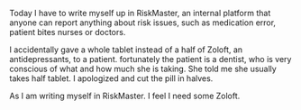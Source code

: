 Today I have to write myself up in RiskMaster, an internal platform that anyone can report anything about risk issues, such as medication error, patient bites nurses or doctors. 

I accidentally gave a whole tablet instead of a half of Zoloft, an antidepressants, to a patient. fortunately the patient is a dentist, who is very conscious of what and how much she is taking. She told me she usually takes half tablet. I apologized and cut the pill in halves. 

As I am writing myself in RiskMaster. I feel I need some Zoloft.
